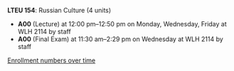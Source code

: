 **LTEU 154**: Russian Culture (4 units)

- **A00** (Lecture) at 12:00 pm–12:50 pm on Monday, Wednesday, Friday at WLH 2114 by staff
- **A00** (Final Exam) at 11:30 am–2:29 pm on Wednesday at WLH 2114 by staff

[Enrollment numbers over time](./LTEU154.tsv)
